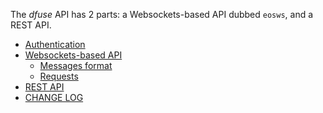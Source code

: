 The _dfuse_ API has 2 parts: a Websockets-based API dubbed `eosws`,
and a REST API.

* [Authentication](#authentication)
* [Websockets-based API](#websockets-based-api)
    * [Messages format](#messages-format)
    * [Requests](#ws-requests)
* [REST API](#rest-api)
* [CHANGE LOG](#change-log)
